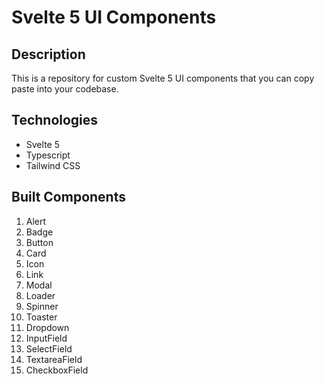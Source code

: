 # Svelte 5 UI Components

## Description

This is a repository for custom Svelte 5 UI components that you can copy paste into your codebase.

## Technologies

- Svelte 5
- Typescript
- Tailwind CSS

## Built Components

1. Alert
2. Badge
3. Button
4. Card
5. Icon
6. Link
7. Modal
8. Loader
9. Spinner
10. Toaster
11. Dropdown
12. InputField
13. SelectField
14. TextareaField
15. CheckboxField
